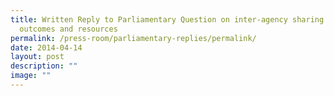 ```yaml
---
title: Written Reply to Parliamentary Question on inter‑agency sharing of
  outcomes and resources
permalink: /press-room/parliamentary-replies/permalink/
date: 2014-04-14
layout: post
description: ""
image: ""
---
```

